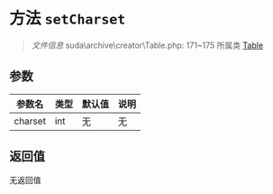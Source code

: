 # 方法 `setCharset`

> *文件信息* suda\archive\creator\Table.php: 171~175
> 所属类 [Table](../Table.md)




## 参数


| 参数名 | 类型 | 默认值 | 说明 |
|--------|-----|-------|-------|
| charset |  int | 无 | 无 |



## 返回值

无返回值
